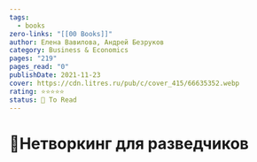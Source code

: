 ```yaml
---
tags:
  - books
zero-links: "[[00 Books]]"
author: Елена Вавилова, Андрей Безруков
category: Business & Economics
pages: "219"
pages_read: "0"
publishDate: 2021-11-23
cover: https://cdn.litres.ru/pub/c/cover_415/66635352.webp
rating: ⭐⭐⭐⭐⭐
status: 📌 To Read
---
```

# 📔Нетворкинг для разведчиков 